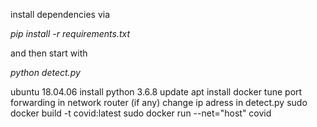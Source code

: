 install dependencies via

_pip install -r requirements.txt_

and then start with

_python detect.py_


ubuntu 18.04.06
install python 3.6.8 
update apt
install docker
tune port forwarding in network router (if any)
change ip adress in detect.py 
sudo docker build -t covid:latest 
sudo docker run --net="host" covid 
 


